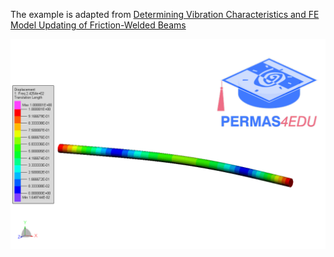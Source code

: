 The example is adapted from [Determining Vibration Characteristics and FE Model Updating of Friction-Welded Beams](https://doi.org/10.3390/machines13080653)

![First mode](mode_01.gif)
